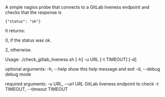 A simple nagios probe that connects to a GitLab liveness endpoint and checks that the response is

```
{"status": "ok"}
```

It returns:

0, if the status was ok.

2, otherwise.

Usage: ./check_gitlab_liveness.sh [-h] -u URL [-t TIMEOUT] [-d]

optional arguments:
  -h, --help            show this help message and exit
  -d, --debug           debug mode

required arguments:
  -u URL, --url URL     GitLab liveness endpoint to check
  -t TIMEOUT, --timeout TIMEOUT
